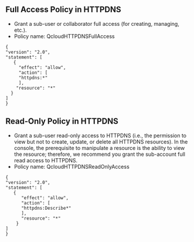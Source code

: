 ﻿## Full Access Policy in HTTPDNS
- Grant a sub-user or collaborator full access (for creating, managing, etc.).
- Policy name: QcloudHTTPDNSFullAccess
```
{
"version": "2.0",
"statement": [
   {
     "effect": "allow",
     "action": [
     "httpdns:*"
     ],
    "resource": "*"
  }
]
}
```

## Read-Only Policy in HTTPDNS
- Grant a sub-user read-only access to HTTPDNS (i.e., the permission to view but not to create, update, or delete all HTTPDNS resources). In the console, the prerequisite to manipulate a resource is the ability to view the resource; therefore, we recommend you grant the sub-account full read access to HTTPDNS.
- Policy name: QcloudHTTPDNSReadOnlyAccess
```
{
"version": "2.0",
"statement": [
   {
      "effect": "allow",
      "action": [
      "httpdns:Describe*"
      ],
      "resource": "*"
    }
]
}
```




